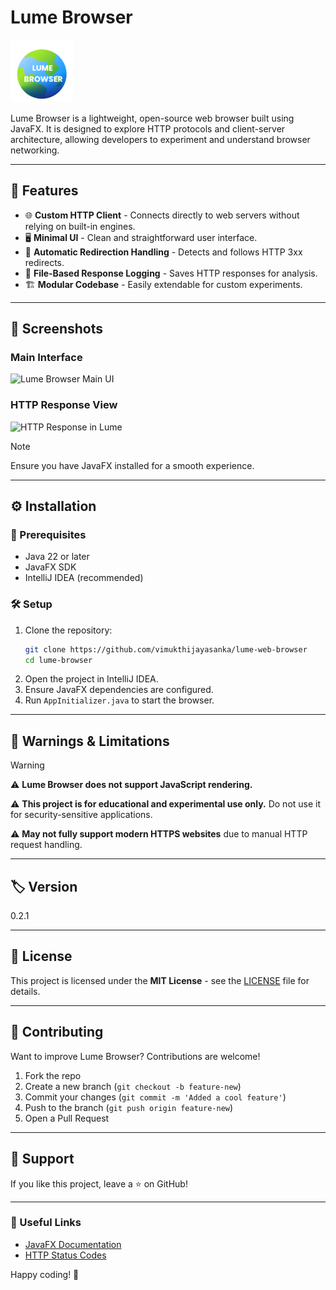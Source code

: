 # Lume Browser
![Lume Browser Logo](src/main/resources/img/lume_app_icon_1.png)

Lume Browser is a lightweight, open-source web browser built using JavaFX. It is designed to explore HTTP protocols and client-server architecture, allowing developers to experiment and understand browser networking.

---

## 🚀 Features

- 🌐 **Custom HTTP Client** - Connects directly to web servers without relying on built-in engines.
- 🖥️ **Minimal UI** - Clean and straightforward user interface.
- 🔄 **Automatic Redirection Handling** - Detects and follows HTTP 3xx redirects.
- 📂 **File-Based Response Logging** - Saves HTTP responses for analysis.
- 🏗️ **Modular Codebase** - Easily extendable for custom experiments.

---

## 📸 Screenshots

### Main Interface

![Lume Browser Main UI](path/to/screenshot1.png)

### HTTP Response View

![HTTP Response in Lume](path/to/screenshot2.png)

> [!Note]
> 
> Ensure you have JavaFX installed for a smooth experience.

---

## ⚙️ Installation

### 🔹 Prerequisites
- Java 22 or later
- JavaFX SDK
- IntelliJ IDEA (recommended)

### 🛠️ Setup
1. Clone the repository:
   ```bash
   git clone https://github.com/vimukthijayasanka/lume-web-browser
   cd lume-browser
   ```
2. Open the project in IntelliJ IDEA.
3. Ensure JavaFX dependencies are configured.
4. Run `AppInitializer.java` to start the browser.

---

## 🚨 Warnings & Limitations

>[!WARNING]
> 
>⚠️ **Lume Browser does not support JavaScript rendering.**
> 
>⚠️ **This project is for educational and experimental use only.** Do not use it for security-sensitive applications.
> 
>⚠️ **May not fully support modern HTTPS websites** due to manual HTTP request handling.

---

## 🏷️ Version

0.2.1

---

## 📜 License

This project is licensed under the **MIT License** - see the [LICENSE](license.txt) file for details.

---

## 🤝 Contributing

Want to improve Lume Browser? Contributions are welcome!

1. Fork the repo
2. Create a new branch (`git checkout -b feature-new`)
3. Commit your changes (`git commit -m 'Added a cool feature'`)
4. Push to the branch (`git push origin feature-new`)
5. Open a Pull Request

---

## 🌟 Support

If you like this project, leave a ⭐ on GitHub!

---

### 🔗 Useful Links

- [JavaFX Documentation](https://openjfx.io/)
- [HTTP Status Codes](https://developer.mozilla.org/en-US/docs/Web/HTTP/Status)

Happy coding! 🚀

